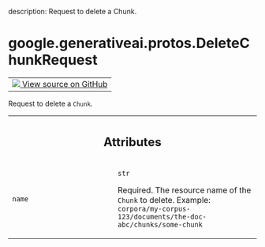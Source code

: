 description: Request to delete a Chunk.

<div itemscope itemtype="http://developers.google.com/ReferenceObject">
<meta itemprop="name" content="google.generativeai.protos.DeleteChunkRequest" />
<meta itemprop="path" content="Stable" />
</div>

# google.generativeai.protos.DeleteChunkRequest

<!-- Insert buttons and diff -->

<table class="tfo-notebook-buttons tfo-api nocontent">
<td>
  <a target="_blank" href="https://github.com/googleapis/google-cloud-python/tree/main/packages/google-ai-generativelanguage/google/ai/generativelanguage_v1beta/types/retriever_service.py#L683-L696">
    <img src="https://www.tensorflow.org/images/GitHub-Mark-32px.png" />
    View source on GitHub
  </a>
</td>
</table>



Request to delete a ``Chunk``.

<!-- Placeholder for "Used in" -->




<!-- Tabular view -->
 <table class="responsive fixed orange">
<colgroup><col width="214px"><col></colgroup>
<tr><th colspan="2"><h2 class="add-link">Attributes</h2></th></tr>

<tr>
<td>

`name`<a id="name"></a>

</td>
<td>

`str`

Required. The resource name of the ``Chunk`` to delete.
Example:
``corpora/my-corpus-123/documents/the-doc-abc/chunks/some-chunk``

</td>
</tr>
</table>



